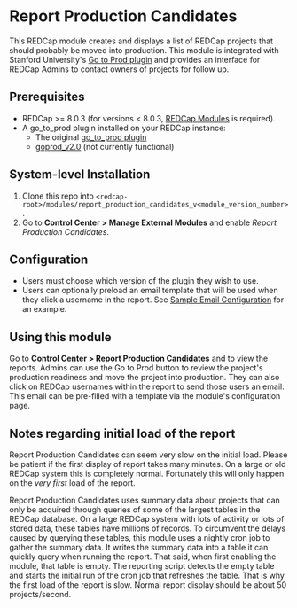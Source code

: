 # Report Production Candidates

This REDCap module creates and displays a list of REDCap projects that should probably be moved into production. This module is integrated with Stanford University's [Go to Prod plugin](https://github.com/aandresalvarez/go_to_prod) and provides an interface for REDCap Admins to contact owners of projects for follow up.

## Prerequisites
- REDCap >= 8.0.3 (for versions < 8.0.3, [REDCap Modules](https://github.com/vanderbilt/redcap-external-modules) is required).
- A go\_to\_prod plugin installed on your REDCap instance:
  - The original [go\_to\_prod plugin](https://github.com/aandresalvarez/go_to_prod)
  - [goprod\_v2.0](https://github.com/aandresalvarez/goprod_v2.0) (not currently functional)

## System-level Installation
1. Clone this repo into `<redcap-root>/modules/report_production_candidates_v<module_version_number>`.
2. Go to **Control Center > Manage External Modules** and enable _Report Production Candidates_.

## Configuration
- Users must choose which version of the plugin they wish to use.
- Users can optionally preload an email template that will be used when they click a username in the report.  See [Sample Email Configuration](samples/email_configuration.md) for an example.

## Using this module
Go to **Control Center > Report Production Candidates** and to view the reports. Admins can use the Go to Prod button to review the project's production readiness and move the project into production. They can also click on REDCap usernames within the report to send those users an email. This email can be pre-filled with a template via the module's configuration page.

## Notes regarding initial load of the report

Report Production Candidates can seem very slow on the initial load. Please be patient if the first display of report takes many minutes. On a large or old REDCap system this is completely normal. Fortunately this will only happen on the _very first_ load of the report.

Report Production Candidates uses summary data about projects that can only be acquired through queries of some of the largest tables in the REDCap database. On a large REDCap system with lots of activity or lots of stored data, these tables have millions of records. To circumvent the delays caused by querying these tables, this module uses a nightly cron job to gather the summary data. It writes the summary data into a table it can quickly query when running the report. That said, when first enabling the module, that table is empty. The reporting script detects the empty table and starts the initial run of the cron job that refreshes the table. That is why the first load of the report is slow. Normal report display should be about 50 projects/second.
